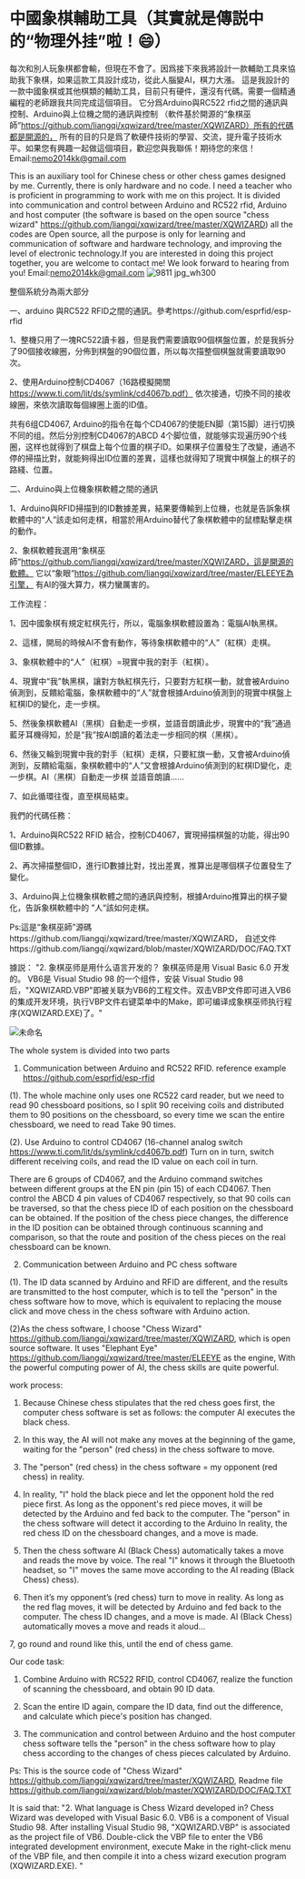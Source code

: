 # 中國象棋輔助工具（其實就是傳説中的“物理外挂”啦！😄）
每次和別人玩象棋都會輸，但現在不會了。因爲接下來我將設計一款輔助工具來協助我下象棋，如果這款工具設計成功，從此人腦變AI，棋力大漲。
這是我設計的一款中國象棋或其他棋類的輔助工具，目前只有硬件，還沒有代碼。需要一個精通編程的老師跟我共同完成這個項目。
它分爲Arduino與RC522 rfid之間的通訊與控制、Arduino與上位機之間的通訊與控制
（軟件基於開源的“象棋巫師”https://github.com/liangqi/xqwizard/tree/master/XQWIZARD）所有的代碼都是開源的，
所有的目的只是爲了軟硬件技術的學習、交流，提升電子技術水平。如果您有興趣一起做這個項目，歡迎您與我聯係！期待您的來信！Email:nemo2014kk@gmail.com

This is an auxiliary tool for Chinese chess or other chess games designed by me.
Currently, there is only hardware and no code.
I need a teacher who is proficient in programming to work with me on this project. 
It is divided into communication and control between Arduino and RC522 rfid, Arduino and host computer
(the software is based on the open source "chess wizard" https://github.com/liangqi/xqwizard/tree/master/XQWIZARD) 
all the codes are Open source, all the purpose is only for learning and communication of software and hardware technology, 
and improving the level of electronic technology.If you are interested in doing this project together,
you are welcome to contact me! We look forward to hearing from you!
Email:nemo2014kk@gmail.com
![9811 jpg_wh300](https://user-images.githubusercontent.com/121267030/210174168-2f919964-b1f2-4e87-8a10-246df3e59c49.jpg)




整個系統分為兩大部分

一、arduino 與RC522 RFID之間的通訊。參考https://github.com/esprfid/esp-rfid

1、整機只用了一塊RC522讀卡器，但是我們需要讀取90個棋盤位置，於是我拆分了90個接收線圈，分佈到棋盤的90個位置，所以每次描整個棋盤就需要讀取90次。

2、使用Arduino控制CD4067（16路模擬開關 https://www.ti.com/lit/ds/symlink/cd4067b.pdf）
依次接通，切換不同的接收線圈，來依次讀取每個線圈上面的ID值。

共有6组CD4067, Arduino的指令在每个CD4067的使能EN脚（第15脚）进行切换不同的组。然后分別控制CD4067的ABCD 4个脚位值，就能够实现遍历90个线圈，这样也就得到了棋盘上每个位置的棋子ID。如果棋子位置發生了改變，通過不停的掃描比對，就能夠得出ID位置的差異，這樣也就得知了現實中棋盤上的棋子的路綫、位置。

二、Arduino與上位機象棋軟體之間的通訊

1、Arduino與RFID掃描到的ID數據差異，結果要傳輸到上位機，也就是告訴象棋軟體中的“人”該走如何走棋，相當於用Arduino替代了象棋軟體中的鼠標點擊走棋的動作。

2、象棋軟體我選用“象棋巫師”https://github.com/liangqi/xqwizard/tree/master/XQWIZARD，這是開源的軟體。
   它以“象眼“https://github.com/liangqi/xqwizard/tree/master/ELEEYE為引擎，
   有AI的强大算力，棋力蠻厲害的。




工作流程：

1、因中國象棋有規定紅棋先行，所以，電腦象棋軟體設置為：電腦AI執黑棋。

2、這樣，開局的時候AI不會有動作，等待象棋軟體中的“人”（紅棋）走棋。

3、象棋軟體中的“人”（紅棋）=現實中我的對手（紅棋）。

4、現實中“我”執黑棋，讓對方執紅棋先行，只要對方紅棋一動，就會被Arduino偵測到，反饋給電腦，象棋軟體中的“人”就會根據Arduino偵測到的現實中棋盤上紅棋ID的變化，走一步棋。 

5、然後象棋軟體AI（黑棋）自動走一步棋，並語音朗讀此步，現實中的“我”通過藍牙耳機得知，於是“我”按AI朗讀的着法走一步相同的棋（黑棋）。

6、然後又輪到現實中我的對手（紅棋）走棋，只要紅旗一動，又會被Arduino偵測到，反饋給電腦，象棋軟體中的“人”又會根據Arduino偵測到的紅棋ID變化，走一步棋。AI（黑棋）自動走一步棋 並語音朗讀……

7、如此循環往復，直至棋局結束。


我們的代碼任務：

1、Arduino與RC522 RFID 結合，控制CD4067，實現掃描棋盤的功能，得出90個ID數據。

2、再次掃描整個ID，進行ID數據比對，找出差異，推算出是哪個棋子位置發生了變化。

3、Arduino與上位機象棋軟體之間的通訊與控制，根據Arduino推算出的棋子變化，告訴象棋軟體中的 ”人“該如何走棋。



Ps:這是“象棋巫師”源碼https://github.com/liangqi/xqwizard/tree/master/XQWIZARD，
自述文件https://github.com/liangqi/xqwizard/blob/master/XQWIZARD/DOC/FAQ.TXT

據説：
"2. 象棋巫师是用什么语言开发的？
象棋巫师是用 Visual Basic 6.0 开发的。 
VB6是 Visual Studio 98 的一个组件，安装 Visual Studio 98 后，"XQWIZARD.VBP"即被关联为VB6的工程文件。双击VBP文件即可进入VB6的集成开发环境，执行VBP文件右键菜单中的Make，即可编译成象棋巫师执行程序(XQWIZARD.EXE)了。"


![未命名](https://user-images.githubusercontent.com/121267030/210293988-7d331491-aea3-4d31-bc30-95b480feff46.png)



The whole system is divided into two parts

1. Communication between Arduino and RC522 RFID.  reference example https://github.com/esprfid/esp-rfid

(1). The whole machine only uses one RC522 card reader, but we need to read 90 chessboard positions, so I split 90 receiving coils and distributed them to 90 positions on the chessboard, so every time we scan the entire chessboard, we need to read Take 90 times.

(2). Use Arduino to control CD4067 (16-channel analog switch https://www.ti.com/lit/ds/symlink/cd4067b.pdf)
Turn on in turn, switch different receiving coils, and read the ID value on each coil in turn.

There are 6 groups of CD4067, and the Arduino command switches between different groups at the EN pin (pin 15) of each CD4067. Then control the ABCD 4 pin values of CD4067 respectively, so that 90 coils can be traversed, so that the chess piece ID of each position on the chessboard can be obtained. If the position of the chess piece changes, the difference in the ID position can be obtained through continuous scanning and comparison, so that the route and position of the chess pieces on the real chessboard can be known.

2. Communication between Arduino and PC chess software

(1). The ID data scanned by Arduino and RFID are different, and the results are transmitted to the host computer, which is to tell the "person" in the chess software how to move, which is equivalent to replacing the mouse click and move chess in the chess software with Arduino action.


(2)As the chess software, I choose "Chess Wizard" https://github.com/liangqi/xqwizard/tree/master/XQWIZARD, which is open source software.
    It uses "Elephant Eye" https://github.com/liangqi/xqwizard/tree/master/ELEEYE as the engine,
    With the powerful computing power of AI, the chess skills are quite powerful.


work process:

1. Because Chinese chess stipulates that the red chess goes first, the computer chess software is set as follows: the computer AI executes the black chess.

2. In this way, the AI will not make any moves at the beginning of the game, waiting for the "person" (red chess) in the chess software to move.

3. The "person" (red chess) in the chess software = my opponent (red chess) in reality.

4. In reality, "I" hold the black piece and let the opponent hold the red piece first. As long as the opponent's red piece moves, it will be detected by the Arduino and fed back to the computer. The "person" in the chess software will detect it according to the Arduino In reality, the red chess ID on the chessboard changes, and a move is made.

5. Then the chess software AI (Black Chess) automatically takes a move and reads the move by voice. The real "I" knows it through the Bluetooth headset, so "I" moves the same move according to the AI reading (Black Chess) chess).

6. Then it’s my opponent’s (red chess) turn to move in reality. As long as the red flag moves, it will be detected by Arduino and fed back to the computer. The chess ID changes, and a move is made. AI (Black Chess) automatically moves a move and reads it aloud...

7, go round and round like this, until the end of chess game.


Our code task:

1. Combine Arduino with RC522 RFID, control CD4067, realize the function of scanning the chessboard, and obtain 90 ID data.

2. Scan the entire ID again, compare the ID data, find out the difference, and calculate which piece's position has changed.

3. The communication and control between Arduino and the host computer chess software tells the "person" in the chess software how to play chess according to the changes of chess pieces calculated by Arduino.


Ps: This is the source code of "Chess Wizard" https://github.com/liangqi/xqwizard/tree/master/XQWIZARD,
Readme file https://github.com/liangqi/xqwizard/blob/master/XQWIZARD/DOC/FAQ.TXT

It is said that:
"2. What language is Chess Wizard developed in?
Chess Wizard was developed with Visual Basic 6.0.
VB6 is a component of Visual Studio 98. After installing Visual Studio 98, "XQWIZARD.VBP" is associated as the project file of VB6. Double-click the VBP file to enter the VB6 integrated development environment, execute Make in the right-click menu of the VBP file, and then compile it into a chess wizard execution program (XQWIZARD.EXE). "


